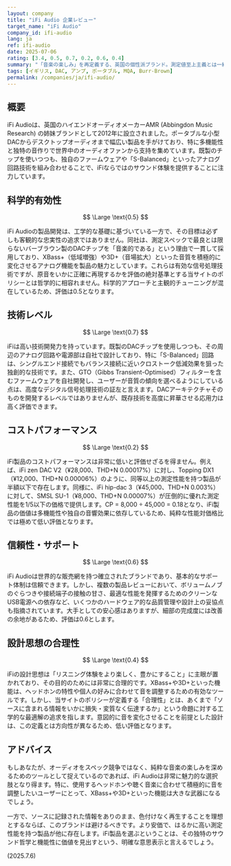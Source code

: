 ```yaml
---
layout: company
title: "iFi Audio 企業レビュー"
target_name: "iFi Audio"
company_id: ifi-audio
lang: ja
ref: ifi-audio
date: 2025-07-06
rating: [3.4, 0.5, 0.7, 0.2, 0.6, 0.4]
summary: "「音楽の楽しみ」を再定義する、英国の個性派ブランド。測定値至上主義とは一線を画し、バーブラウンのDACチップやアナログ回路による独特の「iFiサウンド」を追求する。XBass+や3D+といった多彩な音響補正機能は、リスニングをより豊かにするツールとなる。しかし、その哲学はポリシーの定める客観性・忠実性の基準とは相容れず、コストパフォーマンス評価も極めて低い。データよりもフィーリングを重視するユーザーのための選択肢と言える。"
tags: [イギリス, DAC, アンプ, ポータブル, MQA, Burr-Brown]
permalink: /companies/ja/ifi-audio/
---
```


## 概要

iFi Audioは、英国のハイエンドオーディオメーカーAMR (Abbingdon Music Research) の姉妹ブランドとして2012年に設立されました。ポータブルな小型DACからデスクトップオーディオまで幅広い製品を手がけており、特に多機能性と独特の音作りで世界中のオーディオファンから支持を集めています。既製のチップを使いつつも、独自のファームウェアや「S-Balanced」といったアナログ回路技術を組み合わせることで、iFiならではのサウンド体験を提供することに注力しています。

## 科学的有効性

$$ \Large \text{0.5} $$

iFi Audioの製品開発は、工学的な基礎に基づいている一方で、その目標は必ずしも客観的な忠実性の追求ではありません。同社は、測定スペックで最良とは限らないバーブラウン製のDACチップを「音楽的である」という理由で一貫して採用しており、XBass+（低域増強）や3D+（音場拡大）といった音質を積極的に変化させるアナログ機能を製品の魅力としています。これらは有効な信号処理技術ですが、原音をいかに正確に再現するかを評価の絶対基準とする当サイトのポリシーとは哲学的に相容れません。科学的アプローチと主観的チューニングが混在しているため、評価は0.5となります。

## 技術レベル

$$ \Large \text{0.7} $$

iFiは高い技術開発力を持っています。既製のDACチップを使用しつつも、その周辺のアナログ回路や電源部は自社で設計しており、特に「S-Balanced」回路は、シングルエンド接続でもバランス接続に近いクロストーク低減効果を狙った独創的な技術です。また、GTO（Gibbs Transient-Optimised）フィルターを含むファームウェアを自社開発し、ユーザーが音質の傾向を選べるようにしている点は、高度なデジタル信号処理技術の証左と言えます。DACアーキテクチャそのものを開発するレベルではありませんが、既存技術を高度に昇華させる応用力は高く評価できます。

## コストパフォーマンス

$$ \Large \text{0.2} $$

iFi製品のコストパフォーマンスは非常に低いと評価せざるを得ません。例えば、iFi zen DAC V2（¥28,000、THD+N 0.00017%）に対し、Topping DX1（¥12,000、THD+N 0.00006%）のように、同等以上の測定性能を持つ製品が半額以下で存在します。同様に、iFi hip-dac 3（¥45,000、THD+N 0.003%）に対して、SMSL SU-1（¥8,000、THD+N 0.00007%）が圧倒的に優れた測定性能を1/5以下の価格で提供します。CP = 8,000 ÷ 45,000 = 0.18となり、iFi製品の価値は多機能性や独自の音響効果に依存しているため、純粋な性能対価格比では極めて低い評価となります。

## 信頼性・サポート

$$ \Large \text{0.6} $$

iFi Audioは世界的な販売網を持つ確立されたブランドであり、基本的なサポート体制は信頼できます。しかし、複数の製品レビューにおいて、ボリュームノブのぐらつきや接続端子の接触の甘さ、最適な性能を発揮するためのクリーンなUSB電源への依存など、いくつかのハードウェア的な品質管理や設計上の妥協点も指摘されています。大手としての安心感はありますが、細部の完成度には改善の余地があるため、評価は0.6とします。

## 設計思想の合理性

$$ \Large \text{0.4} $$

iFiの設計思想は「リスニング体験をより楽しく、豊かにすること」に主眼が置かれており、その目的のためには非常に合理的です。XBass+や3D+といった機能は、ヘッドホンの特性や個人の好みに合わせて音を調整するための有効なツールです。しかし、当サイトのポリシーが定義する「合理性」とは、あくまで「ソースに含まれる情報をいかに損失・変質なく伝達するか」という命題に対する工学的な最適解の追求を指します。意図的に音を変化させることを前提とした設計は、この定義とは方向性が異なるため、低い評価となります。

## アドバイス

もしあなたが、オーディオをスペック競争ではなく、純粋な音楽の楽しみを深めるためのツールとして捉えているのであれば、iFi Audioは非常に魅力的な選択肢となり得ます。特に、使用するヘッドホンや聴く音楽に合わせて積極的に音を調整したいユーザーにとって、XBass+や3D+といった機能は大きな武器になるでしょう。

一方で、ソースに記録された情報をありのまま、色付けなく再生することを理想とするならば、このブランドは避けるべきです。より安価で、はるかに高い測定性能を持つ製品が他に存在します。iFi製品を選ぶということは、その独特のサウンド哲学と機能性に価値を見出すという、明確な意思表示と言えるでしょう。

(2025.7.6)
